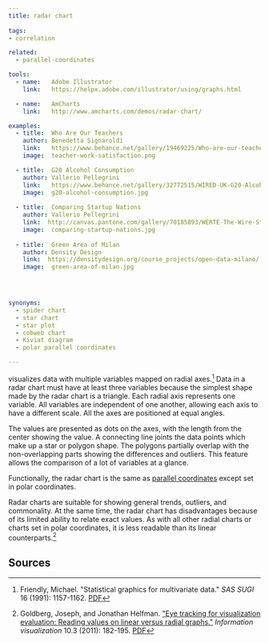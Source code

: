 ```yaml
---
title: radar chart
  
tags:
- correlation

related:
  - parallel-coordinates

tools:
  - name:   Adobe Illustrator
    link:   https://helpx.adobe.com/illustrator/using/graphs.html

  - name:   AmCharts
    link:   http://www.amcharts.com/demos/radar-chart/

examples:
  - title:  Who Are Our Teachers
    author: Benedetta Signaroldi
    link:   https://www.behance.net/gallery/19469225/Who-are-our-teachers-La-Lettura
    image:  teacher-work-satisfaction.png

  - title:  G20 Alcohol Consumption
    author: Vallerio Pellegrini
    link:   https://www.behance.net/gallery/32772515/WIRED-UK-G20-Alcohol-Consumption-2015-2025
    image:  g20-alcohol-consumption.jpg
 
  - title:  Comparing Startup Nations
    author: Vallerio Pellegrini
    link:  http://canvas.pantone.com/gallery/70185893/WERTE-The-Wire-Start-up-Nations
    image:  comparing-startup-nations.jpg
  
  - title:  Green Area of Milan
    author: Density Design
    link:  https://densitydesign.org/course_projects/open-data-milano/
    image:  green-area-of-milan.jpg


  

synonyms:
  - spider chart
  - star chart
  - star plot
  - cobweb chart
  - Kiviat diagram
  - polar parallel coordinates

---
```


visualizes data with multiple variables mapped on radial axes.[^friendly]
Data in a radar chart must have at least three variables because the simplest shape made by the radar chart is a triangle. Each radial axis represents one variable. All variables are independent of one another, allowing each axis to have a different scale. All the axes are positioned at equal angles.

<!--more-->
The values are presented as dots on the axes, with the length from the center showing the value. A connecting line joints the data points which make up a star or polygon shape. The polygons partially overlap with the non-overlapping parts showing the differences and outliers. This feature allows the comparison of a lot of variables at a glance. 

Functionally, the radar chart is the same as [parallel coordinates](/parallel-coordinates) except set in polar coordinates.

Radar charts are suitable for showing general trends, outliers, and commonality. At the same time, the radar chart has disadvantages because of its limited ability to relate exact values.  As with all other radial charts or charts set in polar coordinates, it is less readable than its linear counterparts.[^goldberg]

## Sources
[^friendly]: Friendly, Michael. "Statistical graphics for multivariate data." *SAS SUGI* 16 (1991): 1157-1162. [PDF](http://www.math.yorku.ca/SCS/sugi/sugi16-paper.html)
[^goldberg]: Goldberg, Joseph, and Jonathan Helfman. ["Eye tracking for visualization evaluation: Reading values on linear versus radial graphs."](https://doi.org/10.1177/1473871611406623) *Information visualization* 10.3 (2011): 182-195. [PDF](https://pdfs.semanticscholar.org/c33e/8600db63b16e0a7f5f7f3edc7f007b2bb1bf.pdf)

